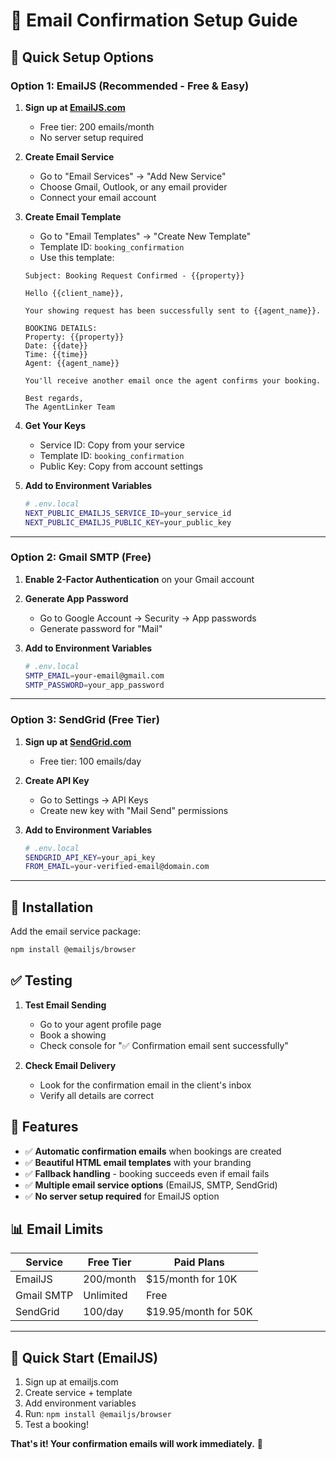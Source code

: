 # 📧 Email Confirmation Setup Guide

## 🚀 **Quick Setup Options**

### **Option 1: EmailJS (Recommended - Free & Easy)**

1. **Sign up at [EmailJS.com](https://www.emailjs.com/)**
   - Free tier: 200 emails/month
   - No server setup required

2. **Create Email Service**
   - Go to "Email Services" → "Add New Service"
   - Choose Gmail, Outlook, or any email provider
   - Connect your email account

3. **Create Email Template**
   - Go to "Email Templates" → "Create New Template"
   - Template ID: `booking_confirmation`
   - Use this template:
   ```
   Subject: Booking Request Confirmed - {{property}}
   
   Hello {{client_name}},
   
   Your showing request has been successfully sent to {{agent_name}}.
   
   BOOKING DETAILS:
   Property: {{property}}
   Date: {{date}}
   Time: {{time}}
   Agent: {{agent_name}}
   
   You'll receive another email once the agent confirms your booking.
   
   Best regards,
   The AgentLinker Team
   ```

4. **Get Your Keys**
   - Service ID: Copy from your service
   - Template ID: `booking_confirmation`
   - Public Key: Copy from account settings

5. **Add to Environment Variables**
   ```bash
   # .env.local
   NEXT_PUBLIC_EMAILJS_SERVICE_ID=your_service_id
   NEXT_PUBLIC_EMAILJS_PUBLIC_KEY=your_public_key
   ```

---

### **Option 2: Gmail SMTP (Free)**

1. **Enable 2-Factor Authentication** on your Gmail account

2. **Generate App Password**
   - Go to Google Account → Security → App passwords
   - Generate password for "Mail"

3. **Add to Environment Variables**
   ```bash
   # .env.local
   SMTP_EMAIL=your-email@gmail.com
   SMTP_PASSWORD=your_app_password
   ```

---

### **Option 3: SendGrid (Free Tier)**

1. **Sign up at [SendGrid.com](https://sendgrid.com/)**
   - Free tier: 100 emails/day

2. **Create API Key**
   - Go to Settings → API Keys
   - Create new key with "Mail Send" permissions

3. **Add to Environment Variables**
   ```bash
   # .env.local
   SENDGRID_API_KEY=your_api_key
   FROM_EMAIL=your-verified-email@domain.com
   ```

---

## 🔧 **Installation**

Add the email service package:

```bash
npm install @emailjs/browser
```

## ✅ **Testing**

1. **Test Email Sending**
   - Go to your agent profile page
   - Book a showing
   - Check console for "✅ Confirmation email sent successfully"

2. **Check Email Delivery**
   - Look for the confirmation email in the client's inbox
   - Verify all details are correct

## 🎯 **Features**

- ✅ **Automatic confirmation emails** when bookings are created
- ✅ **Beautiful HTML email templates** with your branding
- ✅ **Fallback handling** - booking succeeds even if email fails
- ✅ **Multiple email service options** (EmailJS, SMTP, SendGrid)
- ✅ **No server setup required** for EmailJS option

## 📊 **Email Limits**

| Service | Free Tier | Paid Plans |
|---------|-----------|------------|
| EmailJS | 200/month | $15/month for 10K |
| Gmail SMTP | Unlimited | Free |
| SendGrid | 100/day | $19.95/month for 50K |

---

## 🚀 **Quick Start (EmailJS)**

1. Sign up at emailjs.com
2. Create service + template
3. Add environment variables
4. Run: `npm install @emailjs/browser`
5. Test a booking!

**That's it! Your confirmation emails will work immediately.** 🎉
